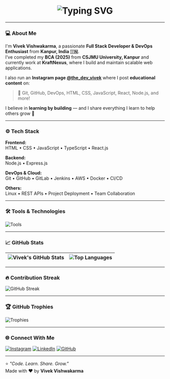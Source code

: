 <!-- 👋 Hi there section with animation -->
<h1 align="center">
  <img src="https://readme-typing-svg.herokuapp.com?font=Fira+Code&pause=1000&center=true&width=435&lines=Hi+there+👋;I'm+Vivek+Vishwakarma;Full+Stack+Developer+%7C+DevOps+Enthusiast;Tech+Educator+on+Instagram!" alt="Typing SVG" />
</h1>

---

### 💻 About Me  

I'm **Vivek Vishwakarma**, a passionate **Full Stack Developer & DevOps Enthusiast** from **Kanpur, India 🇮🇳**.  
I’ve completed my **BCA (2025)** from **CSJMU University, Kanpur** and currently work at **KraftNexus**, where I build and maintain scalable web applications.  

I also run an **Instagram page [@the_dev_vivek](https://www.instagram.com/the_dev_vivek)** where I post **educational content** on:
> 🧠 Git, GitHub, DevOps, HTML, CSS, JavaScript, React, Node.js, and more!

I believe in **learning by building** — and I share everything I learn to help others grow 🚀  

---

### ⚙️ Tech Stack

**Frontend:**  
HTML • CSS • JavaScript • TypeScript • React.js  

**Backend:**  
Node.js • Express.js  

**DevOps & Cloud:**  
Git • GitHub • GitLab • Jenkins • AWS • Docker • CI/CD  

**Others:**  
Linux • REST APIs • Project Deployment • Team Collaboration  

---

### 🛠️ Tools & Technologies  

![Tools](https://skillicons.dev/icons?i=html,css,js,ts,react,nodejs,express,aws,docker,git,github,gitlab,jenkins,linux,vscode,postman,figma)

---

### 📈 GitHub Stats  

| ![Vivek's GitHub Stats](https://github-readme-stats.vercel.app/api?username=viveklohar229&show_icons=true&theme=tokyonight) | ![Top Languages](https://github-readme-stats.vercel.app/api/top-langs/?username=viveklohar229&layout=compact&theme=tokyonight) |
| --- | --- |

---

### 🔥 Contribution Streak  

![GitHub Streak](https://github-readme-streak-stats.herokuapp.com?user=viveklohar229&theme=tokyonight&hide_border=false)

---

### 🏆 GitHub Trophies  

![Trophies](https://github-profile-trophy.vercel.app/?username=viveklohar229&theme=tokyonight&margin-w=10&no-frame=true)

---

### 🌐 Connect With Me  

[![Instagram](https://img.shields.io/badge/Instagram-@the__dev__vivek-E4405F?style=for-the-badge&logo=instagram&logoColor=white)](https://www.instagram.com/the_dev_vivek)
[![LinkedIn](https://img.shields.io/badge/LinkedIn-Vivek%20Vishwakarma-blue?style=for-the-badge&logo=linkedin)](https://www.linkedin.com/in/vivek-vishwakarma-176935248/)
[![GitHub](https://img.shields.io/badge/GitHub-viveklohar229-black?style=for-the-badge&logo=github)](https://github.com/viveklohar229)

---

⭐ *"Code. Learn. Share. Grow."*  
Made with ❤️ by **Vivek Vishwakarma**
